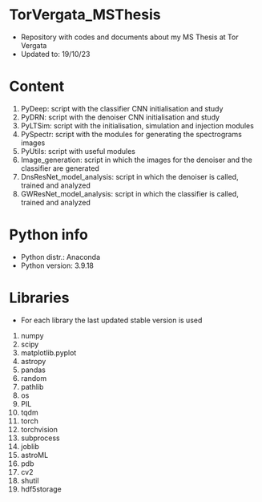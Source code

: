 # TorVergata_MSThesis
- Repository with codes and documents about my MS Thesis at Tor Vergata
- Updated to: 19/10/23


# Content
1. PyDeep: script with the classifier CNN initialisation and study
2. PyDRN: script with the denoiser CNN initialisation and study
3. PyLTSim: script with the initialisation, simulation and injection modules
4. PySpectr: script with the modules for generating the spectrograms images
5. PyUtils: script with useful modules
6. Image_generation: script in which the images for the denoiser and the classifier are generated
7. DnsResNet_model_analysis: script in which the denoiser is called, trained and analyzed
8. GWResNet_model_analysis: script in which the classifier is called, trained and analyzed


# Python info
- Python distr.: Anaconda
- Python version: 3.9.18


# Libraries
- For each library the last updated stable version is used

1. numpy
2. scipy
3. matplotlib.pyplot
4. astropy
5. pandas
6. random
7. pathlib
8. os
9. PIL
10. tqdm
11. torch
12. torchvision
13. subprocess
14. joblib
15. astroML
16. pdb
17. cv2
18. shutil
19. hdf5storage
